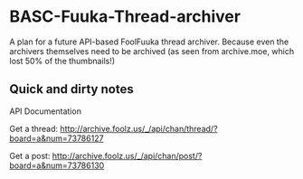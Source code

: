 BASC-Fuuka-Thread-archiver
==========================

A plan for a future API-based FoolFuuka thread archiver. Because even the archivers themselves need to be archived (as seen from archive.moe, which lost 50% of the thumbnails!)

Quick and dirty notes
-----------------------

API Documentation

Get a thread:
http://archive.foolz.us/_/api/chan/thread/?board=a&num=73786127

Get a post:
http://archive.foolz.us/_/api/chan/post/?board=a&num=73786130
